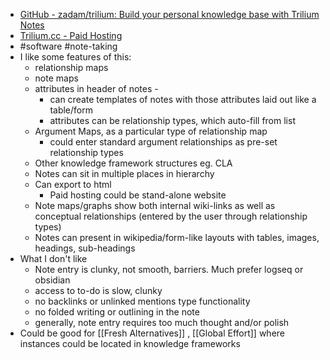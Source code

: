 - [GitHub - zadam/trilium: Build your personal knowledge base with Trilium Notes](https://github.com/zadam/trilium)
- [Trilium.cc - Paid Hosting](https://trilium.cc/)
- #software #note-taking
- I like some features of this:
	- relationship maps
	- note maps
	- attributes in header of notes -
		- can create templates of notes with those attributes laid out like a table/form
		- attributes can be relationship types, which auto-fill from list
	- Argument Maps, as a particular type of relationship map
		- could enter standard argument relationships as pre-set relationship types
	- Other knowledge framework structures eg. CLA
	- Notes can sit in multiple places in hierarchy
	- Can export to html
		- Paid hosting could be stand-alone website
	- Note maps/graphs show both internal wiki-links as well as conceptual relationships (entered by the user through relationship types)
	- Notes can present in wikipedia/form-like layouts with tables, images, headings, sub-headings
- What I don't like
	- Note entry is clunky, not smooth, barriers. Much prefer logseq or obsidian
	- access to to-do is slow, clunky
	- no backlinks or unlinked mentions type functionality
	- no folded writing or outlining in the note
	- generally, note entry requires too much thought and/or polish
- Could be good for [[Fresh Alternatives]] , [[Global Effort]] where instances could be located in knowledge frameworks